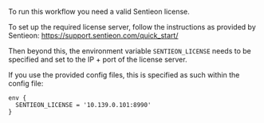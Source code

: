 To run this workflow you need a valid Sentieon license.

To set up the required license server, follow the instructions as provided by Sentieon: https://support.sentieon.com/quick_start/

Then beyond this, the environment variable `SENTIEON_LICENSE` needs to be specified and set to the IP + port of the license server.

If you use the provided config files, this is specified as such within the config file:

```
env {
  SENTIEON_LICENSE = '10.139.0.101:8990'
}
```
